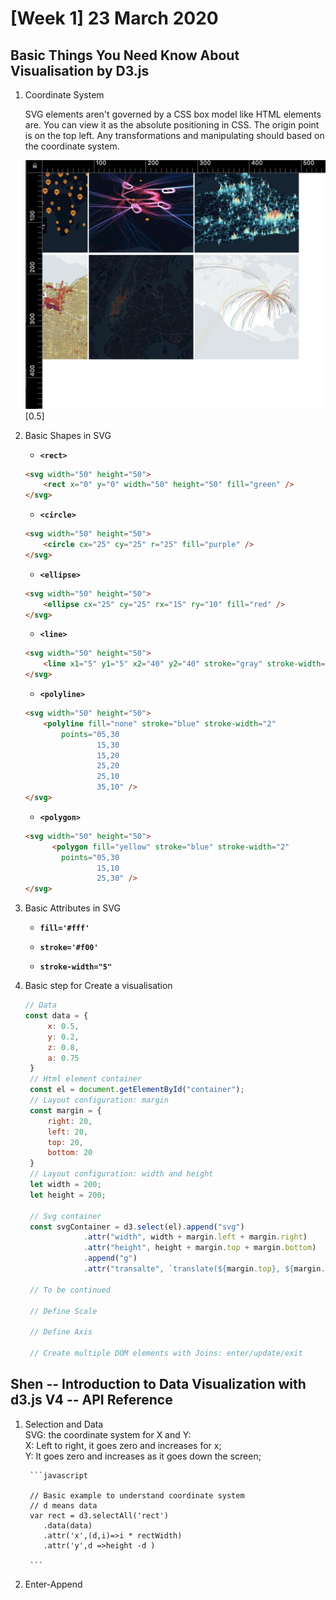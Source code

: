 # [Week 1] 23 March 2020

## Basic Things You Need Know About Visualisation by D3.js

1. Coordinate System
   
   SVG elements aren't governed by a CSS box model like HTML elements are. You can view it as the absolute positioning in CSS. The origin point is on the top left. Any transformations and manipulating should based on the coordinate system.

   ![Coordinate_system](assets/jin/coordinate_system.jpg)[0.5]

2. Basic Shapes in SVG
   
   * __```<rect>```__
  
    ```html
    <svg width="50" height="50">
        <rect x="0" y="0" width="50" height="50" fill="green" />
    </svg>
    ```

   * __```<circle>```__
  
    ```html
    <svg width="50" height="50">
        <circle cx="25" cy="25" r="25" fill="purple" />
    </svg>
    ```

   * __```<ellipse>```__
  
    ```html
    <svg width="50" height="50">
        <ellipse cx="25" cy="25" rx="15" ry="10" fill="red" />
    </svg>
    ```

   * __```<line>```__
  
    ```html
    <svg width="50" height="50">
        <line x1="5" y1="5" x2="40" y2="40" stroke="gray" stroke-width="5"  />
    </svg>
    ```

   * __```<polyline>```__
  
    ```html
    <svg width="50" height="50">
        <polyline fill="none" stroke="blue" stroke-width="2"
            points="05,30
                    15,30
                    15,20
                    25,20
                    25,10
                    35,10" />
    </svg>
    ```

   * __```<polygon>```__
  
    ```html
    <svg width="50" height="50">
          <polygon fill="yellow" stroke="blue" stroke-width="2"
            points="05,30
                    15,10
                    25,30" />
    </svg>
    ```

3. Basic Attributes in SVG

   * __```fill='#fff'```__
  
   * __```stroke='#f00'```__
  
   * __```stroke-width="5"```__

4. Basic step for Create a visualisation

   ```javascript
   // Data
   const data = {
        x: 0.5,
        y: 0.2,
        z: 0.8,
        a: 0.75
    }
    // Html element container
    const el = document.getElementById("container");
    // Layout configuration: margin
    const margin = {
        right: 20,
        left: 20,
        top: 20,
        bottom: 20
    }
    // Layout configuration: width and height
    let width = 200;
    let height = 200;
 
    // Svg container
    const svgContainer = d3.select(el).append("svg")
                .attr("width", width + margin.left + margin.right)
                .attr("height", height + margin.top + margin.bottom)
                .append("g")
                .attr("transalte", `translate(${margin.top}, ${margin.left})`);

    // To be continued

    // Define Scale

    // Define Axis

    // Create multiple DOM elements with Joins: enter/update/exit
   ```

## Shen -- Introduction to Data Visualization with d3.js V4 -- API Reference

1. Selection and Data<br>
   SVG: the coordinate system for X and Y:<br>
    X: Left to right, it goes zero and increases for x;<br>
    Y: It goes zero and increases as it goes down the screen;<br>

        ```javascript
        
        // Basic example to understand coordinate system
        // d means data
        var rect = d3.selectAll('rect')
           .data(data)
           .attr('x',(d,i)=>i * rectWidth)
           .attr('y',d =>height -d )
          
        ```

2. Enter-Append
   

